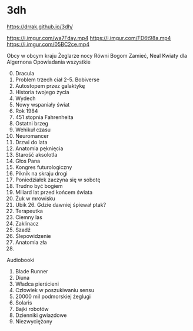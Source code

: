 # 3dh
https://drrak.github.io/3dh/

https://i.imgur.com/wa7Fday.mp4
https://i.imgur.com/FD6t98a.mp4
https://i.imgur.com/05BC2ce.mp4

Obcy w obcym kraju
Żeglarze nocy
Równi Bogom
Zamieć, Neal
Kwiaty dla Algernona
Opowiadania wszystkie 

0. Dracula
1. Problem trzech ciał
2-5. Bobiverse
6. Autostopem przez galaktykę
7. Historia twojego życia
8. Wydech
9. Nowy wspaniały świat
10. Rok 1984
11. 451 stopnia Fahrenheita
12. Ostatni brzeg
13. Wehikuł czasu
14. Neuromancer
15. Drzwi do lata
16. Anatomia pęknięcia
17. Starość aksolotla
18. Głos Pana
19. Kongres futurologiczny
20. Piknik na skraju drogi
21. Poniedziałek zaczyna się w sobotę
22. Trudno być bogiem
23. Miliard lat przed końcem świata
24. Żuk w mrowisku
25. Ubik
26. Gdzie dawniej śpiewał ptak?
27. Terapeutka
28. Ciemny las
29. Zaklinacz
30. Szadź
31. Ślepowidzenie
32. Anatomia zła
33. 



Audiobooki

1. Blade Runner
2. Diuna
3. Władca pierścieni
4. Człowiek w poszukiwaniu sensu
5. 20000 mil podmorskiej żeglugi
6. Solaris
7. Bajki robotów
8. Dzienniki gwiazdowe
9. Niezwyciężony
